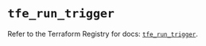 # `tfe_run_trigger`

Refer to the Terraform Registry for docs: [`tfe_run_trigger`](https://registry.terraform.io/providers/hashicorp/tfe/0.51.1/docs/resources/run_trigger).
